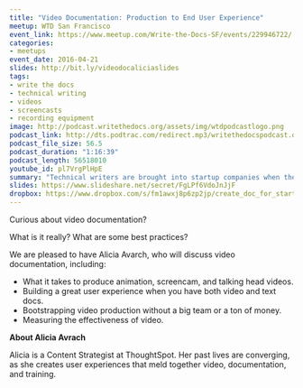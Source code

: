 ```yaml
---
title: "Video Documentation: Production to End User Experience"
meetup: WTD San Francisco
event_link: https://www.meetup.com/Write-the-Docs-SF/events/229946722/
categories: 
- meetups
event_date: 2016-04-21
slides: http://bit.ly/videodocaliciaslides
tags:
- write the docs
- technical writing
- videos
- screencasts
- recording equipment
image: http://podcast.writethedocs.org/assets/img/wtdpodcastlogo.png
podcast_link: http://dts.podtrac.com/redirect.mp3/writethedocspodcast.org/aliciaavrachaudio.mp3
podcast_file_size: 56.5
podcast_duration: "1:16:39"
podcast_length: 56518010 
youtube_id: pl7VrgPlHpE
summary: "Technical writers are brought into startup companies when the company's product starts getting traction and someone recognizes that the documentation requires professional attention. But startup companies aren't like established companies, and the environments can pose unique challenges for technical writers."
slides: https://www.slideshare.net/secret/FgLPf6VdoJnJjF
dropbox: https://www.dropbox.com/s/fm1awxj8p6zp2jp/create_doc_for_startups_panel.mp4?dl=0
---
```


Curious about video documentation? 

What is it really? What are some best practices? 

We are pleased to have Alicia Avarch, who will discuss video documentation, including: 

* What it takes to produce animation, screencam, and talking head videos. 
* Building a great user experience when you have both video and text docs. 
* Bootstrapping video production without a big team or a ton of money. 
* Measuring the effectiveness of video.

**About Alicia Avrach**

Alicia is a Content Strategist at ThoughtSpot. Her past lives are converging, as she creates user experiences that meld together video, documentation, and training.
